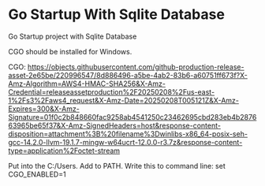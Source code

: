 # Go Startup With Sqlite Database
 Go Startup project with Sqlite Database

CGO should be installed for Windows.

CGO: https://objects.githubusercontent.com/github-production-release-asset-2e65be/220996547/8d886496-a5be-4ab2-83b6-a60751ff673f?X-Amz-Algorithm=AWS4-HMAC-SHA256&X-Amz-Credential=releaseassetproduction%2F20250208%2Fus-east-1%2Fs3%2Faws4_request&X-Amz-Date=20250208T005121Z&X-Amz-Expires=300&X-Amz-Signature=01f0c2b848660fac9258ab4541250c23462695cbd283eb4b287663965be65f37&X-Amz-SignedHeaders=host&response-content-disposition=attachment%3B%20filename%3Dwinlibs-x86_64-posix-seh-gcc-14.2.0-llvm-19.1.7-mingw-w64ucrt-12.0.0-r3.7z&response-content-type=application%2Foctet-stream

Put into the C:/Users.
Add to PATH.
Write this to command line: set CGO_ENABLED=1
